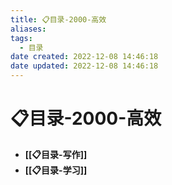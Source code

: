 ```yaml
---
title: 📋目录-2000-高效
aliases:
tags:
  - 目录
date created: 2022-12-08 14:46:18
date updated: 2022-12-08 14:46:18
---
```


# 📋目录-2000-高效

- **[[📋目录-写作]]**
- **[[📋目录-学习]]**
